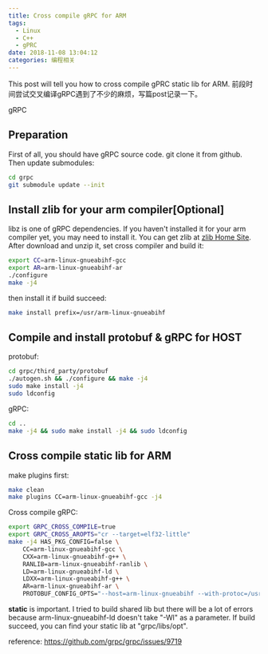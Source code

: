 ```yaml
---
title: Cross compile gRPC for ARM
tags:
  - Linux
  - C++
  - gPRC
date: 2018-11-08 13:04:12
categories: 编程相关
---
```

 This post will tell you how to cross compile gPRC static lib for ARM.
 前段时间尝试交叉编译gRPC遇到了不少的麻烦，写篇post记录一下。
<!--more-->
gRPC
## Preparation
First of all, you should have gRPC source code. git clone it from github. Then update submodules:
```bash
cd grpc
git submodule update --init
```
## Install zlib for your arm compiler[Optional]
libz is one of gRPC dependencies. If you haven't installed it for your arm compiler yet, you may need to install it. You can get zlib at [zlib Home Site](http://www.zlib.net/). After download and unzip it, set cross compiler and build it:
```bash
export CC=arm-linux-gnueabihf-gcc
export AR=arm-linux-gnueabihf-ar
./configure
make -j4
```
then install it if build succeed:
```bash
make install prefix=/usr/arm-linux-gnueabihf
```

## Compile and install protobuf & gRPC for HOST
protobuf:
```bash
cd grpc/third_party/protobuf
./autogen.sh && ./configure && make -j4
sudo make install -j4
sudo ldconfig
```
gRPC:
```bash
cd ..
make -j4 && sudo make install -j4 && sudo ldconfig
```

## Cross compile static lib for ARM
make plugins first:
```bash
make clean
make plugins CC=arm-linux-gnueabihf-gcc -j4
```
Cross compile gRPC:
```bash
export GRPC_CROSS_COMPILE=true
export GRPC_CROSS_AROPTS="cr --target=elf32-little"
make -j4 HAS_PKG_CONFIG=false \
    CC=arm-linux-gnueabihf-gcc \
    CXX=arm-linux-gnueabihf-g++ \
    RANLIB=arm-linux-gnueabihf-ranlib \
    LD=arm-linux-gnueabihf-ld \
    LDXX=arm-linux-gnueabihf-g++ \
    AR=arm-linux-gnueabihf-ar \
    PROTOBUF_CONFIG_OPTS="--host=arm-linux-gnueabihf --with-protoc=/usr/local/bin/protoc" static
```
**static** is important. I tried to build shared lib but there will be a lot of errors because arm-linux-gnueabihf-ld doesn't take "-Wl" as a parameter. If build succeed, you can find your static lib at "grpc/libs/opt".

reference: https://github.com/grpc/grpc/issues/9719
